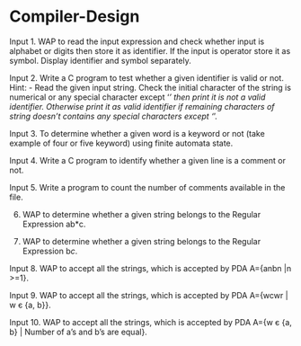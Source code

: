 # Compiler-Design
Input 1.	WAP to read the input expression and check whether input is alphabet or digits then store it as identifier. If the input is operator store it as symbol. Display identifier and symbol separately. 

Input 2.	Write a C program to test whether a given identifier is valid or not. Hint: - Read the given input string. Check the initial character of the string is numerical or any special character except ‘_’ then print it is not a valid identifier. Otherwise print it as valid identifier if remaining characters of string doesn’t contains any special characters except ‘_’.  

Input 3.	To determine whether a given word is a keyword or not (take example of four or five keyword) using finite automata state.

Input 4.	Write a C program to identify whether a given line is a comment or not.

Input 5.	Write a program to count the number of comments available in the file.


6.	WAP to determine whether a given string belongs to the Regular Expression ab*c. 

7.	WAP to determine whether a given string belongs to the Regular Expression b*c*.


Input 8.	WAP to accept all the strings, which is accepted by PDA A={anbn |n >=1}. 

Input 9.	WAP to accept all the strings, which is accepted by PDA A={wcwr | w є {a, b}}.

Input 10.	WAP to accept all the strings, which is accepted by PDA A={w є {a, b} | Number of a’s and b’s are equal}.
